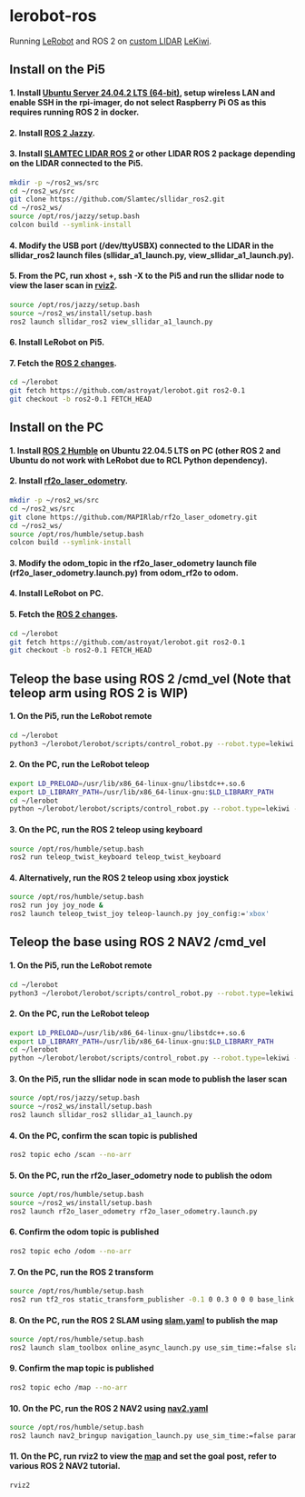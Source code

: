 # lerobot-ros
Running <a href="https://github.com/huggingface/lerobot">LeRobot</a> and ROS 2 on <a href="media/lidar.jpg">custom LIDAR</a> <a href="https://github.com/SIGRobotics-UIUC/LeKiwi">LeKiwi</a>.

## Install on the Pi5
#### 1. Install <a href="https://ubuntu.com/download/raspberry-pi">Ubuntu Server 24.04.2 LTS (64-bit)</a>, setup wireless LAN and enable SSH in the rpi-imager, do not select Raspberry Pi OS as this requires running ROS 2 in docker.
#### 2. Install <a href="https://docs.ros.org/en/jazzy/Installation.html">ROS 2 Jazzy</a>.
#### 3. Install <a href="https://github.com/Slamtec/sllidar_ros2">SLAMTEC LIDAR ROS 2</a> or other LIDAR ROS 2 package depending on the LIDAR connected to the Pi5.
```bash
mkdir -p ~/ros2_ws/src
cd ~/ros2_ws/src
git clone https://github.com/Slamtec/sllidar_ros2.git
cd ~/ros2_ws/
source /opt/ros/jazzy/setup.bash
colcon build --symlink-install
```
#### 4. Modify the USB port (/dev/ttyUSBX) connected to the LIDAR in the sllidar_ros2 launch files (sllidar_a1_launch.py, view_sllidar_a1_launch.py).
#### 5. From the PC, run xhost +, ssh -X to the Pi5 and run the sllidar node to view the laser scan in <a href="media/scan.png">rviz2</a>.
```bash
source /opt/ros/jazzy/setup.bash
source ~/ros2_ws/install/setup.bash
ros2 launch sllidar_ros2 view_sllidar_a1_launch.py
```
#### 6. Install LeRobot on Pi5.
#### 7. Fetch the <a href="https://github.com/astroyat/lerobot/tree/ros2-0.1">ROS 2 changes</a>.
```bash
cd ~/lerobot
git fetch https://github.com/astroyat/lerobot.git ros2-0.1
git checkout -b ros2-0.1 FETCH_HEAD
```

## Install on the PC
#### 1. Install <a href="https://docs.ros.org/en/humble/Installation.html">ROS 2 Humble</a> on Ubuntu 22.04.5 LTS on PC (other ROS 2 and Ubuntu do not work with LeRobot due to RCL Python dependency).
#### 2. Install <a href="https://github.com/MAPIRlab/rf2o_laser_odometry">rf2o_laser_odometry</a>.
```bash
mkdir -p ~/ros2_ws/src
cd ~/ros2_ws/src
git clone https://github.com/MAPIRlab/rf2o_laser_odometry.git
cd ~/ros2_ws/
source /opt/ros/humble/setup.bash
colcon build --symlink-install
```
#### 3. Modify the odom_topic in the rf2o_laser_odometry launch file (rf2o_laser_odometry.launch.py) from odom_rf2o to odom.
#### 4. Install LeRobot on PC.
#### 5. Fetch the <a href="https://github.com/astroyat/lerobot/tree/ros2-0.1">ROS 2 changes</a>.
```bash
cd ~/lerobot
git fetch https://github.com/astroyat/lerobot.git ros2-0.1
git checkout -b ros2-0.1 FETCH_HEAD
```

## Teleop the base using ROS 2 /cmd_vel (Note that teleop arm using ROS 2 is WIP)
#### 1. On the Pi5, run the LeRobot remote
```bash
cd ~/lerobot
python3 ~/lerobot/lerobot/scripts/control_robot.py --robot.type=lekiwi --control.type=remote_robot
```
#### 2. On the PC, run the LeRobot teleop
```bash
export LD_PRELOAD=/usr/lib/x86_64-linux-gnu/libstdc++.so.6
export LD_LIBRARY_PATH=/usr/lib/x86_64-linux-gnu:$LD_LIBRARY_PATH
cd ~/lerobot
python ~/lerobot/lerobot/scripts/control_robot.py --robot.type=lekiwi --control.type=teleoperate --control.fps=30
```
#### 3. On the PC, run the ROS 2 teleop using keyboard
```bash
source /opt/ros/humble/setup.bash
ros2 run teleop_twist_keyboard teleop_twist_keyboard
```
#### 4. Alternatively, run the ROS 2 teleop using xbox joystick
```bash
source /opt/ros/humble/setup.bash
ros2 run joy joy_node &
ros2 launch teleop_twist_joy teleop-launch.py joy_config:='xbox'
```

## Teleop the base using ROS 2 NAV2 /cmd_vel
#### 1. On the Pi5, run the LeRobot remote
```bash
cd ~/lerobot
python3 ~/lerobot/lerobot/scripts/control_robot.py --robot.type=lekiwi --control.type=remote_robot
```
#### 2. On the PC, run the LeRobot teleop
```bash
export LD_PRELOAD=/usr/lib/x86_64-linux-gnu/libstdc++.so.6
export LD_LIBRARY_PATH=/usr/lib/x86_64-linux-gnu:$LD_LIBRARY_PATH
cd ~/lerobot
python ~/lerobot/lerobot/scripts/control_robot.py --robot.type=lekiwi --control.type=teleoperate --control.fps=30
```
#### 3. On the Pi5, run the sllidar node in scan mode to publish the laser scan
```bash
source /opt/ros/jazzy/setup.bash
source ~/ros2_ws/install/setup.bash
ros2 launch sllidar_ros2 sllidar_a1_launch.py
```
#### 4. On the PC, confirm the scan topic is published
```bash
ros2 topic echo /scan --no-arr
```
#### 5. On the PC, run the rf2o_laser_odometry node to publish the odom
```bash
source /opt/ros/humble/setup.bash
source ~/ros2_ws/install/setup.bash
ros2 launch rf2o_laser_odometry rf2o_laser_odometry.launch.py
```
#### 6. Confirm the odom topic is published
```bash
ros2 topic echo /odom --no-arr
```
#### 7. On the PC, run the ROS 2 transform
```bash
source /opt/ros/humble/setup.bash
ros2 run tf2_ros static_transform_publisher -0.1 0 0.3 0 0 0 base_link laser
```
#### 8. On the PC, run the ROS 2 SLAM using <a href="nav2/slam.yaml">slam.yaml</a> to publish the map
```bash
source /opt/ros/humble/setup.bash
ros2 launch slam_toolbox online_async_launch.py use_sim_time:=false slam_params_file:=slam.yaml
```
#### 9. Confirm the map topic is published
```bash
ros2 topic echo /map --no-arr
```
#### 10. On the PC, run the ROS 2 NAV2 using <a href="nav2/nav2.yaml">nav2.yaml</a>
```bash
source /opt/ros/humble/setup.bash
ros2 launch nav2_bringup navigation_launch.py use_sim_time:=false params_file:=nav2.yaml
```
#### 11. On the PC, run rviz2 to view the <a href="media/map.png">map</a> and set the goal post, refer to various ROS 2 NAV2 tutorial.
```bash
rviz2
```

